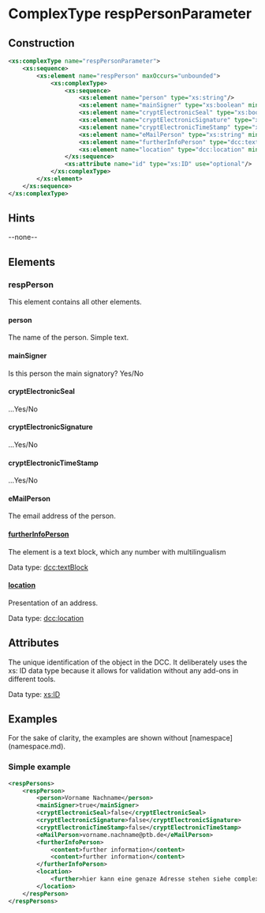 # ComplexType respPersonParameter


## Construction
```xml
<xs:complexType name="respPersonParameter">
    <xs:sequence>
        <xs:element name="respPerson" maxOccurs="unbounded">
            <xs:complexType>
                <xs:sequence>
                    <xs:element name="person" type="xs:string"/>
                    <xs:element name="mainSigner" type="xs:boolean" minOccurs="0"/>
                    <xs:element name="cryptElectronicSeal" type="xs:boolean" minOccurs="0"/>
                    <xs:element name="cryptElectronicSignature" type="xs:boolean" minOccurs="0"/>
                    <xs:element name="cryptElectronicTimeStamp" type="xs:boolean" minOccurs="0"/>
                    <xs:element name="eMailPerson" type="xs:string" minOccurs="0"/>
                    <xs:element name="furtherInfoPerson" type="dcc:textBlock" minOccurs="0" maxOccurs="unbounded"/>
                    <xs:element name="location" type="dcc:location" minOccurs="0"/>
                </xs:sequence>
                <xs:attribute name="id" type="xs:ID" use="optional"/>
            </xs:complexType>
        </xs:element>
    </xs:sequence>
</xs:complexType>
```

## Hints
--none--

## Elements

### respPerson
This element contains all other elements.

#### person
The name of the person. Simple text.

#### mainSigner
Is this person the main signatory? Yes/No

#### cryptElectronicSeal
...Yes/No

#### cryptElectronicSignature
...Yes/No

#### cryptElectronicTimeStamp
...Yes/No

#### eMailPerson
The email address of the person.

#### [furtherInfoPerson](../complexTypes/textBlock.md)
The element is a text block, which any number with multilingualism

Data type: [dcc:textBlock](../complexTypes/textBlock.md)

#### [location](../complexTypes/location.md)
Presentation of an address.

Data type: [dcc:location](../complexTypes/location.md)

## Attributes
The unique identification of the object in the DCC. It deliberately uses the xs: ID data type because it allows for validation without any add-ons in different tools.

Data type: [xs:ID](../xsd/xs-ID.md)

## Examples
For the sake of clarity, the examples are shown without [namespace] (namespace.md).

### Simple example
```xml
<respPersons>
    <respPerson>
        <person>Vorname Nachname</person>
        <mainSigner>true</mainSigner>
        <cryptElectronicSeal>false</cryptElectronicSeal>
        <cryptElectronicSignature>false</cryptElectronicSignature>
        <cryptElectronicTimeStamp>false</cryptElectronicTimeStamp>
        <eMailPerson>vorname.nachname@ptb.de</eMailPerson>
        <furtherInfoPerson>
            <content>further information</content>
            <content>further information</content>
        </furtherInfoPerson>
        <location>
            <further>hier kann eine genaze Adresse stehen siehe complexType loction<further>
        </location>
    </respPerson>
</respPersons>
```
